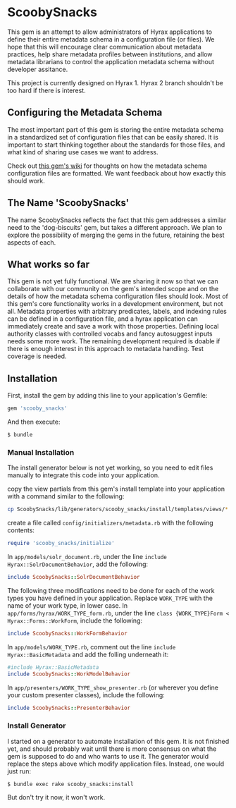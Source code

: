 # ScoobySnacks

This gem is an attempt to allow administrators of Hyrax applications to define their entire metadata schema in a configuration file (or files). We hope that this will encourage clear communication about metadata practices, help share metadata profiles between institutions, and allow metadata librarians to control the application metadata schema without developer assitance. 

This project is currently designed on Hyrax 1. Hyrax 2 branch shouldn't be too hard if there is interest.

## Configuring the Metadata Schema

The most important part of this gem is storing the entire metadata schema in a standardized set of configuration files that can be easily shared. It is important to start thinking together about the standards for those files, and what kind of sharing use cases we want to address.

Check out [this gem's wiki](https://github.com/UCSCLibrary/ScoobySnacks/wiki) for thoughts on how the metadata schema configuration files are formatted. We want feedback about how exactly this should work.

## The Name 'ScoobySnacks'

The name ScoobySnacks reflects the fact that this gem addresses a similar need to the 'dog-biscuits' gem, but takes a different approach. We plan to explore the possibility of merging the gems in the future, retaining the best aspects of each. 

## What works so far

This gem is not yet fully functional. We are sharing it now so that we can collaborate with our community on the gem's intended scope and on the details of how the metadata schema configuration files should look.
Most of this gem's core functionality works in a development environment, but not all. Metadata properties with arbitrary predicates, labels, and indexing rules can be defined in a configuration file, and a hyrax application can immediately create and save a work with those properties. Defining local authority classes with controlled vocabs and fancy autosuggest inputs needs some more work. The remaining development required is doable if there is enough interest in this approach to metadata handling. Test coverage is needed.

## Installation

First, install the gem by adding this line to your application's Gemfile:

```ruby
gem 'scooby_snacks'
```

And then execute:

    $ bundle

### Manual Installation
The install generator below is not yet working, so you need to edit files manually to integrate this code into your application. 

copy the view partials from this gem's install template into your application with a command similar to the following: 
```bash
cp ScoobySnacks/lib/generators/scooby_snacks/install/templates/views/* APPLICATION_ROOT/app/views/records/edit_fields/
```

create a file called `config/initializers/metadata.rb` with the following contents:
```ruby
require 'scooby_snacks/initialize'
```

In `app/models/solr_document.rb`, under the line `include Hyrax::SolrDocumentBehavior`, add the following:
```ruby
include ScoobySnacks::SolrDocumentBehavior
```

The following three modifications need to be done for each of the work types you have defined in your application. Replace `WORK_TYPE` with the name of your work type, in lower case.
In `app/forms/hyrax/WORK_TYPE_form.rb`,
under the line `class {WORK_TYPE}Form < Hyrax::Forms::WorkForm`, include the following:
```ruby
include ScoobySnacks::WorkFormBehavior
```
In `app/models/WORK_TYPE.rb`, comment out the line `include Hyrax::BasicMetadata` and add the folling underneath it:
```ruby
#include Hyrax::BasicMetadata
include ScoobySnacks::WorkModelBehavior
```

In `app/presenters/WORK_TYPE_show_presenter.rb` (or wherever you define your custom presenter classes), include the following:
```ruby
include ScoobySnacks::PresenterBehavior
```

### Install Generator

I started on a generator to automate installation of this gem. It is not finished yet, and should probably wait until there is more consensus on what the gem is supposed to do and who wants to use it. 
The generator would replace the steps above which modify application files. Instead, one would just run:

    $ bundle exec rake scooby_snacks:install

But don't try it now, it won't work.
